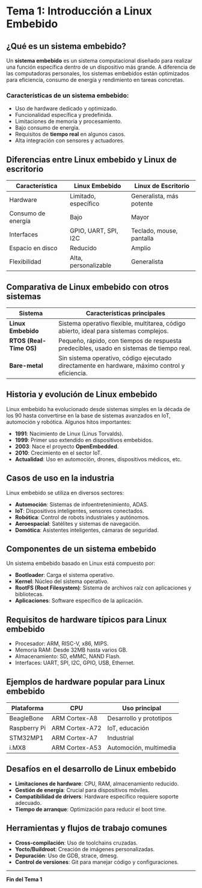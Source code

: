 # Tema 1: Introducción a Linux Embebido

## ¿Qué es un sistema embebido?
Un **sistema embebido** es un sistema computacional diseñado para realizar una función específica dentro de un dispositivo más grande. A diferencia de las computadoras personales, los sistemas embebidos están optimizados para eficiencia, consumo de energía y rendimiento en tareas concretas.

### Características de un sistema embebido:
- Uso de hardware dedicado y optimizado.
- Funcionalidad específica y predefinida.
- Limitaciones de memoria y procesamiento.
- Bajo consumo de energía.
- Requisitos de **tiempo real** en algunos casos.
- Alta integración con sensores y actuadores.

## Diferencias entre Linux embebido y Linux de escritorio
| Característica      | Linux Embebido       | Linux de Escritorio |
|---------------------|---------------------|---------------------|
| Hardware           | Limitado, específico | Generalista, más potente |
| Consumo de energía | Bajo                 | Mayor |
| Interfaces         | GPIO, UART, SPI, I2C | Teclado, mouse, pantalla |
| Espacio en disco   | Reducido             | Amplio |
| Flexibilidad      | Alta, personalizable | Generalista |

## Comparativa de Linux embebido con otros sistemas
| Sistema         | Características principales |
|---------------|-------------------------|
| **Linux Embebido** | Sistema operativo flexible, multitarea, código abierto, ideal para sistemas complejos. |
| **RTOS (Real-Time OS)** | Pequeño, rápido, con tiempos de respuesta predecibles, usado en sistemas de tiempo real. |
| **Bare-metal** | Sin sistema operativo, código ejecutado directamente en hardware, máximo control y eficiencia. |

## Historia y evolución de Linux embebido
Linux embebido ha evolucionado desde sistemas simples en la década de los 90 hasta convertirse en la base de sistemas avanzados en IoT, automoción y robótica. Algunos hitos importantes:

- **1991**: Nacimiento de Linux (Linus Torvalds).
- **1999**: Primer uso extendido en dispositivos embebidos.
- **2003**: Nace el proyecto **OpenEmbedded**.
- **2010**: Crecimiento en el sector IoT.
- **Actualidad**: Uso en automoción, drones, dispositivos médicos, etc.

## Casos de uso en la industria
Linux embebido se utiliza en diversos sectores:
- **Automoción**: Sistemas de infoentretenimiento, ADAS.
- **IoT**: Dispositivos inteligentes, sensores conectados.
- **Robótica**: Control de robots industriales y autónomos.
- **Aeroespacial**: Satélites y sistemas de navegación.
- **Domótica**: Asistentes inteligentes, cámaras de seguridad.

## Componentes de un sistema embebido
Un sistema embebido basado en Linux está compuesto por:
- **Bootloader**: Carga el sistema operativo.
- **Kernel**: Núcleo del sistema operativo.
- **RootFS (Root Filesystem)**: Sistema de archivos raíz con aplicaciones y bibliotecas.
- **Aplicaciones**: Software específico de la aplicación.

## Requisitos de hardware típicos para Linux embebido
- Procesador: ARM, RISC-V, x86, MIPS.
- Memoria RAM: Desde 32MB hasta varios GB.
- Almacenamiento: SD, eMMC, NAND Flash.
- Interfaces: UART, SPI, I2C, GPIO, USB, Ethernet.

## Ejemplos de hardware popular para Linux embebido
| Plataforma      | CPU          | Uso principal |
|---------------|-------------|--------------|
| BeagleBone    | ARM Cortex-A8 | Desarrollo y prototipos |
| Raspberry Pi  | ARM Cortex-A72 | IoT, educación |
| STM32MP1      | ARM Cortex-A7 | Industrial |
| i.MX8        | ARM Cortex-A53 | Automoción, multimedia |

## Desafíos en el desarrollo de Linux embebido
- **Limitaciones de hardware**: CPU, RAM, almacenamiento reducido.
- **Gestión de energía**: Crucial para dispositivos móviles.
- **Compatibilidad de drivers**: Hardware específico requiere soporte adecuado.
- **Tiempo de arranque**: Optimización para reducir el boot time.

## Herramientas y flujos de trabajo comunes
- **Cross-compilación**: Uso de toolchains cruzadas.
- **Yocto/Buildroot**: Creación de imágenes personalizadas.
- **Depuración**: Uso de GDB, strace, dmesg.
- **Control de versiones**: Git para manejar código y configuraciones.

---
**Fin del Tema 1**
